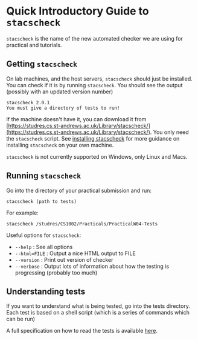 Quick Introductory Guide to `stacscheck`
========================================

`stacscheck` is the name of the new automated checker we are using for practical and tutorials.

Getting `stacscheck`
--------------------

On lab machines, and the host servers, `stacscheck` should just be installed. You can check if it is by running
`stacscheck`. You should see the output (possibly with an updated version number)

```
stacscheck 2.0.1
You must give a directory of tests to run!
```

If the machine doesn't have it, you can download it from 
[https://studres.cs.st-andrews.ac.uk/Library/stacscheck/](https://studres.cs.st-andrews.ac.uk/Library/stacscheck/).
You only need the `stacscheck` script. See [installing stacscheck](installing-stacscheck.html) for more guidance
on installing `stacscheck` on your own machine.

`stacscheck` is not currently supported on Windows, only Linux and Macs.


Running `stacscheck`
--------------------

Go into the directory of your practical submission and run:

`stacscheck (path to tests)`

For example:

`stacscheck /studres/CS1002/Practicals/PracticalW04-Tests`

Useful options for `stacscheck`:

*  `--help`      : See all options
*  `--html=FILE` : Output a nice HTML output to FILE
*  `--version`   : Print out version of checker
*  `--verbose`   : Output lots of information about how the testing is progressing (probably too much)

Understanding tests
-------------------

If you want to understand what is being tested, go into the tests directory. Each test is based
on a shell script (which is a series of commands which can be run)

A full specification on how to read the tests is available [here](specification.html).

